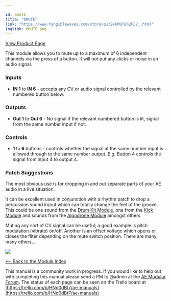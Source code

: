 ```yaml
---

id: 6mute
title: "6MUTE"
link: "https://www.tangiblewaves.com/store/p139/6MUTE%2FCV_.html"
imglink: 6MUTE.png
---
```



[View Product Page](https://www.tangiblewaves.com/store/p139/6MUTE%2FCV_.html)

This module allows you to mute up to a maximum of 6 independent channels via the press of a button. It will not put any clicks or noise in an audio signal.

### Inputs

*   **IN 1** to **IN 6** - accepts any CV or audio signal controlled by the relevant numbered button below.

### Outputs

*   **Out 1** to **Out 6** - No signal if the relevant numbered button is lit, signal from the same number input if not.

### Controls

*   **1** to **6** buttons - controls whether the signal at the same number input is allowed through to the same number output. E.g. Button 4 controls the signal from input 4 to output 4.

### Patch Suggestions

The most obvious use is for dropping in and out separate parts of your AE audio in a live situation.

It can be excellent used in conjunction with a rhythm patch to drop a percussion sound in/out which can totally change the feel of the groove. This could be one sound from the [Drum Kit Module](https://wiki.aemodular.com/pmwiki.php/AeManual/DRUMKIT010), one from the [Kick Module](https://wiki.aemodular.com/pmwiki.php/AeManual/KICK) and sounds from the [Algodrone Module](https://wiki.aemodular.com/pmwiki.php/AeManual/ALGODRONE) amongst others

Muting any sort of CV signal can be useful; a good example is pitch modulation (vibrato) on/off. Another is an offset voltage which opens or closes the filter depending on the mute switch position. There are many, many others...

[![](/images/th00---6MUTE.png.jpg)](https://wiki.aemodular.com/uploads/AeManual/6MUTE/6MUTE.png "6MUTE")

[<-- Back to the Module Index](https://wiki.aemodular.com/pmwiki.php/AeManual/Modules)

This manual is a community work in progress. If you would like to help out with completing this manual please send a PM to @admin at the [AE Modular Forum](http://forum.aemodular.com). The status of each page can be seen on the Trello board at [https://trello.com/b/HNd0dBt7/ae-manuals](https://trello.com/b/HNd0dBt7/ae-manuals)